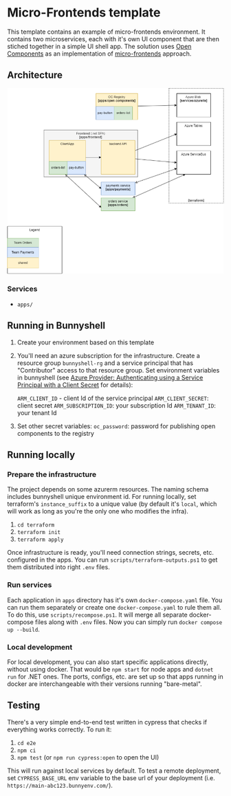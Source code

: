 # Micro-Frontends template

This template contains an example of micro-frontends environment. It contains two microservices, each with it's own UI component that are then stiched together in a simple UI shell app. The solution uses [Open Components](https://opencomponents.github.io/) as an implementation of [micro-frontends](https://micro-frontends.org/) approach.

## Architecture

![architecture diagram](./docs/architecture.drawio.png)

### Services

* `apps/`

## Running in Bunnyshell

1. Create your environment based on this template
2. You'll need an azure subscription for the infrastructure. Create a resource group `bunnyshell-rg` and a service principal that has "Contributor" access to that resource group. Set environment variables in bunnyshell (see [Azure Provider: Authenticating using a Service Principal with a Client Secret](https://registry.terraform.io/providers/hashicorp/azurerm/latest/docs/guides/service_principal_client_secret) for details):

    `ARM_CLIENT_ID` - client Id of the service principal
    `ARM_CLIENT_SECRET`: client secret
    `ARM_SUBSCRIPTION_ID`: your subscription Id
    `ARM_TENANT_ID`: your tenant Id

3. Set other secret variables:
   `oc_password`: password for publishing open components to the registry



## Running locally

### Prepare the infrastructure

The project depends on some azurerm resources. The naming schema includes bunnyshell unique environment id. For running locally, set terraform's `instance_suffix` to a unique value (by default it's `local`, which will work as long as you're the only one who modifies the infra).

1. `cd terraform`
2. `terraform init`
3. `terraform apply`

Once infrastructure is ready, you'll need connection strings, secrets, etc. configured in the apps. You can run `scripts/terraform-outputs.ps1` to get them distributed into right `.env` files.

### Run services

Each application in `apps` directory has it's own `docker-compose.yaml` file. You can run them separately or create one `docker-compose.yaml` to rule them all. To do this, use `scripts/recompose.ps1`. It will merge all separate docker-compose files along with `.env` files. Now you can simply run `docker compose up --build`.

### Local development

For local development, you can also start specific applications directly, without using docker. 
That would be `npm start` for node apps and `dotnet run` for .NET ones. The ports, configs, etc. are set up so that apps running in docker are interchangeable with their versions running "bare-metal".

## Testing

There's a very simple end-to-end test written in cypress that checks if everything works correctly. To run it:

1. `cd e2e`
2. `npm ci`
3. `npm test` (or `npm run cypress:open` to open the UI)

This will run against local services by default. To test a remote deployment, set `CYPRESS_BASE_URL` env variable to the  base url of your deployment (i.e. `https://main-abc123.bunnyenv.com/`).